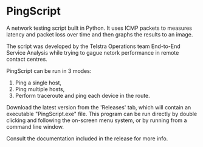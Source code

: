 # PingScript
A network testing script built in Python.
It uses ICMP packets to measures latency and packet loss over time and then graphs the results to an image.

The script was developed by the Telstra Operations team End-to-End Service Analysis while trying to gague netork performance in remote 
contact centres.

PingScript can be run in 3 modes:
1) Ping a single host,
2) Ping multiple hosts,
3) Perform traceroute and ping each device in the route.

Download the latest version from the 'Releases' tab, which will contain an executable "PingScript.exe" file.
This program can be run directly by double clicking and following the on-screen menu system, or by running from a command line window.

Consult the documentation included in the release for more info.
